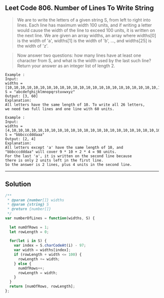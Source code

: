 ## Leet Code 806. Number of Lines To Write String

> We are to write the letters of a given string S, from left to right into lines. Each line has maximum width 100 units, 
> and if writing a letter would cause the width of the line to exceed 100 units, it is written on the next line. 
> We are given an array widths, an array where widths[0] is the width of 'a', widths[1] is the width of 'b', ..., 
> and widths[25] is the width of 'z'.

> Now answer two questions: how many lines have at least one character from S, and what is the width used by the last such line? 
> Return your answer as an integer list of length 2.

```
Example :
Input: 
widths = [10,10,10,10,10,10,10,10,10,10,10,10,10,10,10,10,10,10,10,10,10,10,10,10,10,10]
S = "abcdefghijklmnopqrstuvwxyz"
Output: [3, 60]
Explanation: 
All letters have the same length of 10. To write all 26 letters,
we need two full lines and one line with 60 units.
```
```
Example :
Input: 
widths = [4,10,10,10,10,10,10,10,10,10,10,10,10,10,10,10,10,10,10,10,10,10,10,10,10,10]
S = "bbbcccdddaaa"
Output: [2, 4]
Explanation: 
All letters except 'a' have the same length of 10, and 
"bbbcccdddaa" will cover 9 * 10 + 2 * 4 = 98 units.
For the last 'a', it is written on the second line because
there is only 2 units left in the first line.
So the answer is 2 lines, plus 4 units in the second line.
```
---
## Solution
```javascript
/**
 * @param {number[]} widths
 * @param {string} S
 * @return {number[]}
 */
var numberOfLines = function(widths, S) {
    
  let numOfRows = 1;
  let rowLength = 0;
  
  for(let i in S) {
    var index = S.charCodeAt(i) - 97;
    var width = widths[index];
    if (rowLength + width <= 100) {
      rowLength += width;
    } else {
      numOfRows++;
      rowLength = width;
    }
  }
  return [numOfRows, rowLength];
};
```
